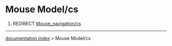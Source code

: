 # Mouse Model/cs
1.  REDIRECT [Mouse\_navigation/cs](Mouse_navigation/cs.md)

---
[documentation index](../README.md) > Mouse Model/cs
